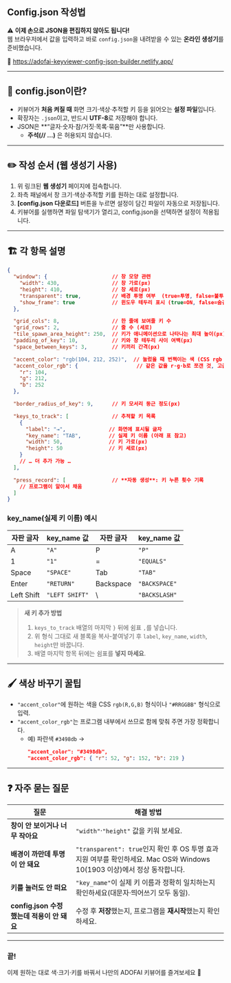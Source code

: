 ## Config.json 작성법
⚠️ **이제 손으로 JSON을 편집하지 않아도 됩니다!**  
웹 브라우저에서 값을 입력하고 바로 `config.json`을 내려받을 수 있는 **온라인 생성기**를 준비했습니다.  

🔗 https://adofai-keyviewer-config-json-builder.netlify.app/

---

## 📂 config.json이란?

- 키뷰어가 **처음 켜질 때** 화면 크기·색상·추적할 키 등을 읽어오는 **설정 파일**입니다.  
- 확장자는 `.json`이고, 반드시 **UTF-8**로 저장해야 합니다.  
- JSON은 **“글자·숫자·참/거짓·목록·묶음”**만 사용합니다.  
  - **주석(// …)** 은 허용되지 않습니다.

---

## ✏️ 작성 순서 (웹 생성기 사용)

1. 위 링크된 **웹 생성기** 페이지에 접속합니다.  
2. 좌측 패널에서 창 크기·색상·추적할 키를 원하는 대로 설정합니다.  
3. **[config.json 다운로드]** 버튼을 누르면 설정이 담긴 파일이 자동으로 저장됩니다.  
4. 키뷰어를 실행하면 파일 탐색기가 열리고, config.json을 선택하면 설정이 적용됩니다.

---

## 🏗️ 각 항목 설명
~~~json
{
  "window": {                     // 창 모양 관련
    "width": 430,                 // 창 가로(px)
    "height": 410,                // 창 세로(px)
    "transparent": true,          // 배경 투명 여부  (true=투명, false=불투명)
    "show_frame": true            // 윈도우 테두리 표시 (true=ON, false=숨김)
  },

  "grid_cols": 8,                 // 한 줄에 보여줄 키 수
  "grid_rows": 2,                 // 줄 수 (세로)
  "tile_spawn_area_height": 250,  // 키가 애니메이션으로 나타나는 최대 높이(px)
  "padding_of_key": 10,           // 키와 창 테두리 사이 여백(px)
  "space_between_keys": 3,        // 키끼리 간격(px)

  "accent_color": "rgb(104, 212, 252)",  // 눌렀을 때 번쩍이는 색 (CSS rgb 형식)
  "accent_color_rgb": {                   // 같은 값을 r·g·b로 쪼갠 것, 고급 사용용
    "r": 104,
    "g": 212,
    "b": 252
  },

  "border_radius_of_key": 9,      // 키 모서리 둥근 정도(px)

  "keys_to_track": [              // 추적할 키 목록
    {
      "label": "⇥",              // 화면에 표시될 글자
      "key_name": "TAB",         // 실제 키 이름 (아래 표 참고)
      "width": 50,               // 키 가로(px)
      "height": 50               // 키 세로(px)
    }
    // … 더 추가 가능 …
  ],

  "press_record": [               // **자동 생성**: 키 누른 횟수 기록
    // 프로그램이 알아서 채움
  ]
}
~~~

### key_name(실제 키 이름) 예시  

| 자판 글자 | key_name 값 | 자판 글자 | key_name 값 |
|-----------|-------------|-----------|-------------|
| A         | `"A"`       | P         | `"P"`       |
| 1         | `"1"`       | =         | `"EQUALS"`  |
| Space     | `"SPACE"`   | Tab       | `"TAB"`     |
| Enter     | `"RETURN"`  | Backspace | `"BACKSPACE"` |
| Left Shift | `"LEFT SHIFT"` | \\ | `"BACKSLASH"` |

> **새 키 추가 방법**  
> 1. `keys_to_track` 배열의 마지막 `}` 뒤에 쉼표 `,`를 넣습니다.  
> 2. 위 형식 그대로 새 블록을 복사-붙여넣기 후 `label`, `key_name`, `width`, `height`만 바꿉니다.  
> 3. 배열 마지막 항목 뒤에는 쉼표를 **넣지 마세요**.

---

## 🖌️ 색상 바꾸기 꿀팁

- `"accent_color"`에 원하는 색을 CSS `rgb(R,G,B)` 형식이나 `"#RRGGBB"` 형식으로 입력.  
- `"accent_color_rgb"`는 프로그램 내부에서 쓰므로 함께 맞춰 주면 가장 정확합니다.  
  - 예) 파란색 `#3498db` →  
    ~~~json
    "accent_color": "#3498db",
    "accent_color_rgb": { "r": 52, "g": 152, "b": 219 }
    ~~~

---

## ❓ 자주 묻는 질문

| 질문 | 해결 방법 |
|------|-----------|
| **창이 안 보이거나 너무 작아요** | `"width"`·`"height"` 값을 키워 보세요. |
| **배경이 까만데 투명이 안 돼요** | `"transparent": true`인지 확인 후 OS 투명 효과 지원 여부를 확인하세요. Mac OS와 Windows 10(1903 이상)에서 정상 동작합니다. |
| **키를 눌러도 안 떠요** | `"key_name"`이 실제 키 이름과 정확히 일치하는지 확인하세요(대문자·띄어쓰기 모두 동일). |
| **config.json 수정했는데 적용이 안 돼요** | 수정 후 **저장**했는지, 프로그램을 **재시작**했는지 확인하세요. |

---

### 끝!  
이제 원하는 대로 색·크기·키를 바꿔서 나만의 ADOFAI 키뷰어를 즐겨보세요 🙂